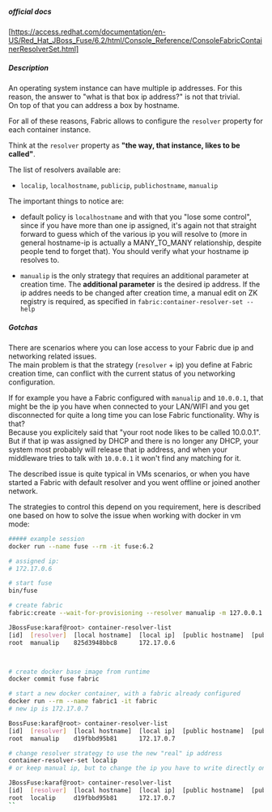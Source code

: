 ##### official docs
[https://access.redhat.com/documentation/en-US/Red_Hat_JBoss_Fuse/6.2/html/Console_Reference/ConsoleFabricContainerResolverSet.html]


##### Description
An operating system instance can have multiple ip addresses. For this reason, the answer to "what is that box ip address?" is not that trivial.  
On top of that you can address a box by hostname.

For all of these reasons, Fabric allows to configure the `resolver` property for each container instance.

Think at the `resolver` property as **"the way, that instance, likes to be called"**.

The list of resolvers available are:

- `localip`, `localhostname`, `publicip`, `publichostname`,  `manualip`


The important things to notice are:

- default policy is `localhostname` and with that you "lose some control", since if you have more than one ip assigned, it's again not that straight forward to guess which of the various ip you will resolve to (more in general hostname-ip is actually a MANY_TO_MANY relationship, despite people tend to forget that). You should verify what your hostname ip resolves to.

- `manualip` is the only strategy that requires an additional parameter at creation time. The **additional parameter** is the desired ip address. If the ip addres needs to be changed after creation time, a manual edit on ZK registry is required, as specified in `fabric:container-resolver-set --help`


##### Gotchas

There are scenarios where you can lose access to your Fabric due ip and networking related issues.  
The main problem is that the strategy (`resolver` + ip) you define at Fabric creation time, can conflict with the current status of you networking configuration.  

If for example you have a Fabric configured with `manualip` and `10.0.0.1`, that might be the ip you have when connected to your LAN/WIFI and you get disconnected for quite a long time you can lose Fabric functionality. Why is that?  
Because you explicitely said that "your root node likes to be called 10.0.0.1". But if that ip was assigned by DHCP and there is no longer any DHCP, your system most probably will release that ip address, and when your middleware tries to talk with `10.0.0.1` it won't find any matching for it.  

The described issue is quite typical in VMs scenarios, or when you have started a Fabric with default resolver and you went offline or joined another network.

The strategies to control this depend on you requirement, here is described one based on how to solve the issue when working with docker in vm mode:

```bash
##### example session
docker run --name fuse --rm -it fuse:6.2

# assigned ip:
# 172.17.0.6

# start fuse
bin/fuse

# create fabric
fabric:create --wait-for-provisioning --resolver manualip -m 127.0.0.1

JBossFuse:karaf@root> container-resolver-list
[id]  [resolver]  [local hostname]  [local ip]  [public hostname]  [public ip]  [manual ip]
root  manualip    825d3948bbc8      172.17.0.6                                  127.0.0.1  



# create docker base image from runtime
docker commit fuse fabric

# start a new docker container, with a fabric already configured
docker run --rm --name fabric1 -it fabric
# new ip is 172.17.0.7

BossFuse:karaf@root> container-resolver-list
[id]  [resolver]  [local hostname]  [local ip]  [public hostname]  [public ip]  [manual ip]
root  manualip    d19fbbd95b81      172.17.0.7                                  127.0.0.1  

# change resolver strategy to use the new "real" ip address
container-resolver-set localip
# or keep manual ip, but to change the ip you have to write directly on zk. See instructions in `container-resolver-set --help`

JBossFuse:karaf@root> container-resolver-list
[id]  [resolver]  [local hostname]  [local ip]  [public hostname]  [public ip]  [manual ip]
root  localip     d19fbbd95b81      172.17.0.7                                  127.0.0.1
``
